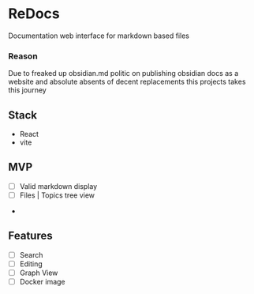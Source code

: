 # ReDocs
Documentation web interface for markdown based files

### Reason
Due to freaked up obsidian.md politic on publishing
obsidian docs as a website and absolute absents of 
decent replacements this projects takes this journey

## Stack
- React
- vite

## MVP
- [ ] Valid markdown display
- [ ] Files | Topics tree view 
- 
## Features
- [ ] Search
- [ ] Editing
- [ ] Graph View
- [ ] Docker image
